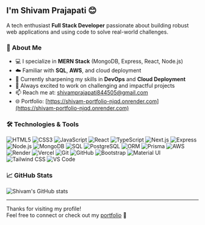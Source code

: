 ## I'm Shivam Prajapati 😊

A tech enthusiast **Full Stack Developer** passionate about building robust web applications and using code to solve real-world challenges.

### 🚀 About Me

- 💻 I specialize in **MERN Stack** (MongoDB, Express, React, Node.js)
- ☁️ Familiar with **SQL**, **AWS**,  and cloud deployment
- 🌱 Currently sharpening my skills in **DevOps** and **Cloud Deployment**
- 🔭 Always excited to work on challenging and impactful projects
- 📫 Reach me at: [shivamprajapati844505@gmail.com](mailto:shivamprajapati844505@gmail.com)
- 🌐 Portfolio: [https://shivam-portfolio-njqd.onrender.com](https://shivam-portfolio-njqd.onrender.com)

### 🛠️ Technologies & Tools

![HTML5](https://img.shields.io/badge/-HTML5-E34F26?style=flat-square&logo=html5&logoColor=white)
![CSS3](https://img.shields.io/badge/-CSS3-1572B6?style=flat-square&logo=css3&logoColor=white)
![JavaScript](https://img.shields.io/badge/-JavaScript-F7DF1E?style=flat-square&logo=javascript&logoColor=black)
![React](https://img.shields.io/badge/-React-61DAFB?style=flat-square&logo=react&logoColor=white)
![TypeScript](https://img.shields.io/badge/-TypeScript-3178C6?style=flat-square&logo=typescript&logoColor=white)
![Next.js](https://img.shields.io/badge/-Next.js-000000?style=flat-square&logo=nextdotjs&logoColor=white)
![Express](https://img.shields.io/badge/-Express-000000?style=flat-square&logo=express&logoColor=white)
![Node.js](https://img.shields.io/badge/-Node.js-339933?style=flat-square&logo=node.js&logoColor=white)
![MongoDB](https://img.shields.io/badge/-MongoDB-4EA94B?style=flat-square&logo=mongodb&logoColor=white)
![SQL](https://img.shields.io/badge/-SQL-4479A1?style=flat-square&logo=mysql&logoColor=white)
![PostgreSQL](https://img.shields.io/badge/-PostgreSQL-336791?style=flat-square&logo=postgresql&logoColor=white)
![ORM](https://img.shields.io/badge/-ORM-6DB33F?style=flat-square&logo=databricks&logoColor=white)
![Prisma](https://img.shields.io/badge/-Prisma-2D3748?style=flat-square&logo=prisma&logoColor=white)
![AWS](https://img.shields.io/badge/-AWS-232F3E?style=flat-square&logo=amazon-aws&logoColor=white)
![Render](https://img.shields.io/badge/-Render-46E3B7?style=flat-square&logo=render&logoColor=white)
![Vercel](https://img.shields.io/badge/-Vercel-000000?style=flat-square&logo=vercel&logoColor=white)
![Git](https://img.shields.io/badge/-Git-F05032?style=flat-square&logo=git&logoColor=white)
![GitHub](https://img.shields.io/badge/-GitHub-181717?style=flat-square&logo=github&logoColor=white)
![Bootstrap](https://img.shields.io/badge/-Bootstrap-563D7C?style=flat-square&logo=bootstrap&logoColor=white)
![Material UI](https://img.shields.io/badge/-Material_UI-0081CB?style=flat-square&logo=mui&logoColor=white)
![Tailwind CSS](https://img.shields.io/badge/-Tailwind_CSS-38B2AC?style=flat-square&logo=tailwind-css&logoColor=white)
![VS Code](https://img.shields.io/badge/-VS_Code-007ACC?style=flat-square&logo=visual-studio-code&logoColor=white)

### 📈 GitHub Stats

![Shivam's GitHub stats](https://github-readme-stats.vercel.app/api?username=Shivamprajapati844505&show_icons=true&theme=radical)


---

Thanks for visiting my profile!  
Feel free to connect or check out my [portfolio](https://shivam-portfolio-njqd.onrender.com) 🚀
